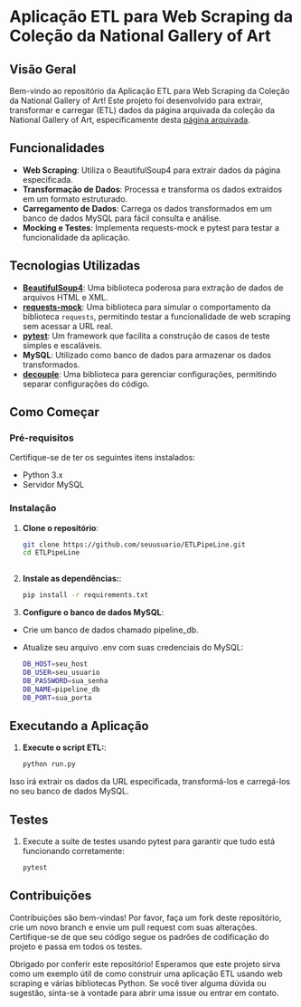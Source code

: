 # Aplicação ETL para Web Scraping da Coleção da National Gallery of Art

## Visão Geral

Bem-vindo ao repositório da Aplicação ETL para Web Scraping da Coleção da National Gallery of Art! Este projeto foi desenvolvido para extrair, transformar e carregar (ETL) dados da página arquivada da coleção da National Gallery of Art, especificamente desta [página arquivada](https://web.archive.org/web/20121007172955/https://www.nga.gov/collection/anZ1.htm).

## Funcionalidades

- **Web Scraping**: Utiliza o BeautifulSoup4 para extrair dados da página especificada.
- **Transformação de Dados**: Processa e transforma os dados extraídos em um formato estruturado.
- **Carregamento de Dados**: Carrega os dados transformados em um banco de dados MySQL para fácil consulta e análise.
- **Mocking e Testes**: Implementa requests-mock e pytest para testar a funcionalidade da aplicação.

## Tecnologias Utilizadas

- [**BeautifulSoup4**](https://pypi.org/project/beautifulsoup4/): Uma biblioteca poderosa para extração de dados de arquivos HTML e XML.
- [**requests-mock**](https://pypi.org/project/requests-mock/): Uma biblioteca para simular o comportamento da biblioteca `requests`, permitindo testar a funcionalidade de web scraping sem acessar a URL real.
- [**pytest**](https://pypi.org/project/pytest/): Um framework que facilita a construção de casos de teste simples e escaláveis.
- **MySQL**: Utilizado como banco de dados para armazenar os dados transformados.
- [**decouple**](https://pypi.org/project/decouple/): Uma biblioteca para gerenciar configurações, permitindo separar configurações do código.

## Como Começar

### Pré-requisitos

Certifique-se de ter os seguintes itens instalados:

- Python 3.x
- Servidor MySQL

### Instalação

1. **Clone o repositório**:
   ```bash
   git clone https://github.com/seuusuario/ETLPipeLine.git
   cd ETLPipeLine
  
2. **Instale as dependências:**:
   ```bash
   pip install -r requirements.txt

3. **Configure o banco de dados MySQL**:
- Crie um banco de dados chamado pipeline_db.
- Atualize seu arquivo .env com suas credenciais do MySQL:

   ```bash
   DB_HOST=seu_host
   DB_USER=seu_usuario
   DB_PASSWORD=sua_senha
   DB_NAME=pipeline_db
   DB_PORT=sua_porta

## Executando a Aplicação
1. **Execute o script ETL:**:
   ```bash
   python run.py

Isso irá extrair os dados da URL especificada, transformá-los e carregá-los no seu banco de dados MySQL.

## Testes
1. Execute a suíte de testes usando pytest para garantir que tudo está funcionando corretamente:
   ```bash
   pytest
   ```

## Contribuições
Contribuições são bem-vindas! Por favor, faça um fork deste repositório, crie um novo branch e envie um pull request com suas alterações.
Certifique-se de que seu código segue os padrões de codificação do projeto e passa em todos os testes.

Obrigado por conferir este repositório! Esperamos que este projeto sirva como um exemplo útil de como construir uma aplicação ETL usando web scraping e várias bibliotecas Python. Se você tiver alguma dúvida ou sugestão, sinta-se à vontade para abrir uma issue ou entrar em contato.








